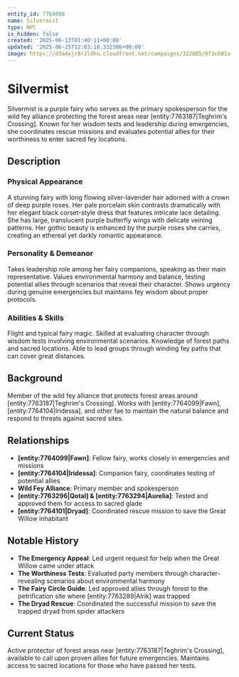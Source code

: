 ```yaml
---
entity_id: 7764098
name: Silvermist
type: NPC
is_hidden: false
created: '2025-06-13T01:40:11+00:00'
updated: '2025-06-25T12:03:18.332386+00:00'
image: https://d3a4xjr8r2ldhu.cloudfront.net/campaigns/322885/9f3c681a-aa20-4740-8897-725e3051014d.jpg
---
```


# Silvermist

Silvermist is a purple fairy who serves as the primary spokesperson for the wild fey alliance protecting the forest areas near [entity:7763187|Teghrim's Crossing]. Known for her wisdom tests and leadership during emergencies, she coordinates rescue missions and evaluates potential allies for their worthiness to enter sacred fey locations.

## Description

### Physical Appearance

A stunning fairy with long flowing silver-lavender hair adorned with a crown of deep purple roses. Her pale porcelain skin contrasts dramatically with her elegant black corset-style dress that features intricate lace detailing. She has large, translucent purple butterfly wings with delicate veining patterns. Her gothic beauty is enhanced by the purple roses she carries, creating an ethereal yet darkly romantic appearance.

### Personality & Demeanor

Takes leadership role among her fairy companions, speaking as their main representative. Values environmental harmony and balance, testing potential allies through scenarios that reveal their character. Shows urgency during genuine emergencies but maintains fey wisdom about proper protocols.

### Abilities & Skills

Flight and typical fairy magic. Skilled at evaluating character through wisdom tests involving environmental scenarios. Knowledge of forest paths and sacred locations. Able to lead groups through winding fey paths that can cover great distances.

## Background

Member of the wild fey alliance that protects forest areas around [entity:7763187|Teghrim's Crossing]. Works with [entity:7764099|Fawn], [entity:7764104|Iridessa], and other fae to maintain the natural balance and respond to threats against sacred sites.

## Relationships

- **[entity:7764099|Fawn]**: Fellow fairy, works closely in emergencies and missions
- **[entity:7764104|Iridessa]**: Companion fairy, coordinates testing of potential allies
- **Wild Fey Alliance**: Primary member and spokesperson
- **[entity:7763296|Qotal] & [entity:7763294|Aurelia]**: Tested and approved them for access to sacred glade
- **[entity:7764101|Dryad]**: Coordinated rescue mission to save the Great Willow inhabitant

## Notable History

- **The Emergency Appeal**: Led urgent request for help when the Great Willow came under attack
- **The Worthiness Tests**: Evaluated party members through character-revealing scenarios about environmental harmony
- **The Fairy Circle Guide**: Led approved allies through forest to the petrification site where [entity:7763289|Alrik] was trapped
- **The Dryad Rescue**: Coordinated the successful mission to save the trapped dryad from spider attackers

## Current Status

Active protector of forest areas near [entity:7763187|Teghrim's Crossing], available to call upon proven allies for future emergencies. Maintains access to sacred locations for those who have passed her tests.